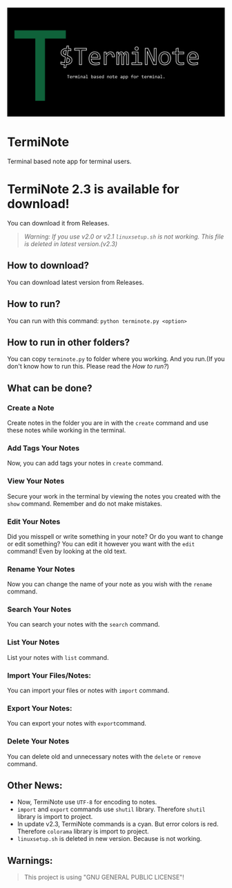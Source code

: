 ![TermiNote](./docs/terminote.png)
# TermiNote 
Terminal based note app for terminal users.

# TermiNote 2.3 is available for download!

You can download it from Releases. 

> *Warning: If you use v2.0 or v2.1 ``linuxsetup.sh`` is not working. This file is deleted in latest version.(v2.3)*

## How to download?

You can download latest version from Releases.

## How to run?

You can run with this command:  ``python terminote.py <option>``

## How to run in other folders?

You can copy ``terminote.py`` to folder where you working. And you run.(If you don't know how to run this. Please
read the *How to run?*)

## What can be done?

### Create a Note
  
Create notes in the folder you are in with the ``create`` command and use these notes while working in the terminal.

### Add Tags Your Notes
 Now, you can add tags your notes in ``create`` command.

### View Your Notes
 Secure your work in the terminal by viewing the notes you created with the ``show`` command. Remember and do not make mistakes.

### Edit Your Notes
 Did you misspell or write something in your note? Or do you want to change or edit something? You can edit it however you want 
 with the ``edit`` command! Even by looking at the old text.

### Rename Your Notes
 Now you can change the name of your note as you wish with the ``rename`` command.

### Search Your Notes
  You can search your notes with the ``search`` command.
  
### List Your Notes
  List your notes with ``list`` command.

### Import Your Files/Notes:
  You can import your files or notes with ``import`` command.

### Export Your Notes:
  You can export your notes with ``export``command.

### Delete Your Notes
 You can delete old and unnecessary notes with the ``delete`` or ``remove`` command.

## Other News:
  - Now, TermiNote use ``UTF-8`` for encoding to notes.
  - ``import`` and ``export`` commands use ``shutil`` library. Therefore ``shutil`` library is import to project.
  - In update v2.3, TermiNote commands is a cyan. But error colors is red. Therefore ``colorama`` library is import to project.
  - ``linuxsetup.sh`` is deleted in new version. Because is not working.

## Warnings:
> This project is using "GNU GENERAL PUBLIC LICENSE"!


